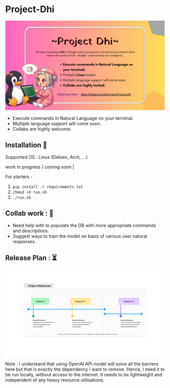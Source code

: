 # Project-Dhi

![dhi](./materials/dhi2.png)

- Execute commands in Natural Language on your terminal.
- Multiple language support will come soon. 
- Collabs are highly welcome.

## Installation 💾

Supported OS : Linux (Debian, Arch, ...)

work in progress
|
coming soon | 

For starters - 
1. `pip install -r requirements.txt`
2. `chmod +X run.sh`
3. `./run.sh`

   
## Collab work : 🤝
- Need help with to populate the DB with more appropriate commands and descriptions.
- Suggest ways to train the model on basis of various user natural responses.

## Release Plan : ⏳
![releaseplan](./materials/milestones.png)

Note : I understand that using OpenAI API model will solve all the barriers here but that is exactly the dependency I want to remove. 
       Hence, I need it to be run locally, without access to the internet. It needs to be lightweight and independent of any heavy resource utilisations.
